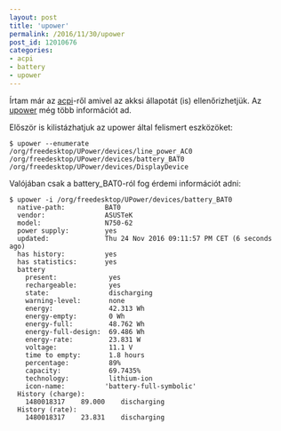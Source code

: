 ```yaml
---
layout: post
title: 'upower'
permalink: /2016/11/30/upower
post_id: 12010676
categories: 
- acpi
- battery
- upower
---
```


Írtam már az 
[acpi](/2011/04/10/acpi)-ről amivel az akksi állapotát (is) ellenőrizhetjük. Az 
[upower](https://upower.freedesktop.org/) még több információt ad.

Először is kilistázhatjuk az upower által felismert eszközöket:

```
$ upower --enumerate
/org/freedesktop/UPower/devices/line_power_AC0
/org/freedesktop/UPower/devices/battery_BAT0
/org/freedesktop/UPower/devices/DisplayDevice
```

Valójában csak a battery_BAT0-ról fog érdemi információt adni:

```
$ upower -i /org/freedesktop/UPower/devices/battery_BAT0
  native-path:          BAT0
  vendor:               ASUSTeK
  model:                N750-62
  power supply:         yes
  updated:              Thu 24 Nov 2016 09:11:57 PM CET (6 seconds ago)
  has history:          yes
  has statistics:       yes
  battery
    present:             yes
    rechargeable:        yes
    state:               discharging
    warning-level:       none
    energy:              42.313 Wh
    energy-empty:        0 Wh
    energy-full:         48.762 Wh
    energy-full-design:  69.486 Wh
    energy-rate:         23.831 W
    voltage:             11.1 V
    time to empty:       1.8 hours
    percentage:          89%
    capacity:            69.7435%
    technology:          lithium-ion
    icon-name:          'battery-full-symbolic'
  History (charge):
    1480018317    89.000    discharging
  History (rate):
    1480018317    23.831    discharging
```